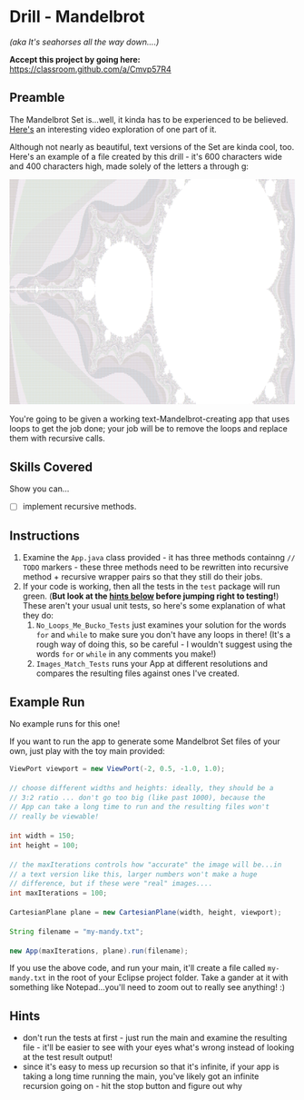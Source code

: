 # Drill - Mandelbrot

_(aka It's seahorses all the way down....)_


**Accept this project by going here:** https://classroom.github.com/a/Cmvp57R4


## Preamble

The Mandelbrot Set is...well, it kinda has to be experienced to be believed. [Here's](https://youtu.be/C3JWXbUpXUU) an interesting video exploration of one part of it.

Although not nearly as beautiful, text versions of the Set are kinda cool, too. Here's an example of a file created by this drill - it's 600 characters wide and 400 characters high, made solely of the letters a through g:

![text mandy](images/mandy.png) 

You're going to be given a working text-Mandelbrot-creating app that uses loops to get the job done; your job will be to remove the loops and replace them with recursive calls.


## Skills Covered

Show you can...

- [ ] implement recursive methods.


## Instructions

1. Examine the `App.java` class provided - it has three methods containng `// TODO` markers - these three methods need to be rewritten into recursive method + recursive wrapper pairs so that they still do their jobs.
2. If your code is working, then all the tests in the `test` package will run green. (**But look at the [hints below](#hints) before jumping right to testing!**) These aren't your usual unit tests, so here's some explanation of what they do:
   1. `No_Loops_Me_Bucko_Tests` just examines your solution for the words `for` and `while` to make sure you don't have any loops in there! (It's a rough way of doing this, so be careful - I wouldn't suggest using the words `for` or `while` in any comments you make!)
   2. `Images_Match_Tests` runs your App at different resolutions and compares the resulting files against ones I've created.


## Example Run

No example runs for this one!

If you want to run the app to generate some Mandelbrot Set files of your own, just play with the toy main provided:


  ```java
  ViewPort viewport = new ViewPort(-2, 0.5, -1.0, 1.0);
  
  // choose different widths and heights: ideally, they should be a
  // 3:2 ratio ... don't go too big (like past 1000), because the 
  // App can take a long time to run and the resulting files won't
  // really be viewable!

  int width = 150;
  int height = 100;

  // the maxIterations controls how "accurate" the image will be...in
  // a text version like this, larger numbers won't make a huge 
  // difference, but if these were "real" images....
  int maxIterations = 100;
  
  CartesianPlane plane = new CartesianPlane(width, height, viewport);

  String filename = "my-mandy.txt";

  new App(maxIterations, plane).run(filename);
  ```
  
If you use the above code, and run your main, it'll create a file called `my-mandy.txt` in the root of your Eclipse project folder. Take a gander at it with something like Notepad...you'll need to zoom out to really see anything! :)

## Hints

- don't run the tests at first - just run the main and examine the resulting file - it'll be easier to see with your eyes what's wrong instead of looking at the test result output!
- since it's easy to mess up recursion so that it's infinite, if your app is taking a long time running the main, you've likely got an infinite recursion going on - hit the stop button and figure out why 